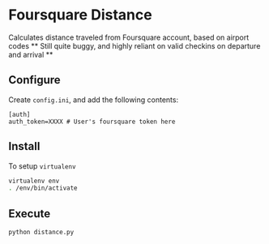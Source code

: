 # Foursquare Distance
Calculates distance traveled from Foursquare account, based on airport codes
** Still quite buggy, and highly reliant on valid checkins on departure and arrival **

## Configure
Create `config.ini`, and add the following contents:
```
[auth]
auth_token=XXXX # User's foursquare token here
```

## Install
To setup `virtualenv`
``` bash
virtualenv env
. /env/bin/activate
```

## Execute
``` bash
python distance.py
```
